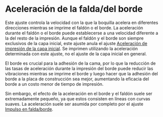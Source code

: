 Aceleración de la falda/del borde
====
Este ajuste controla la velocidad con la que la boquilla acelera en diferentes direcciones mientras se imprime el faldón o el borde. La aceleración durante el faldón o el borde puede establecerse a una velocidad diferente a la del resto de la impresión. Aunque el faldón y el borde son siempre exclusivos de la capa inicial, este ajuste anula el ajuste [Aceleración de impresión de la capa inicial](acceleration_print_layer_0.md). Se imprimen utilizando la aceleración determinada con este ajuste, no el ajuste de la capa inicial en general.

El borde es crucial para la adhesión de la cama, por lo que la reducción de las tasas de aceleración durante la impresión del borde puede reducir las vibraciones mientras se imprime el borde y luego hacer que la adhesión del borde a la placa de construcción sea mejor, aumentando la eficacia del borde a un costo menor de tiempo de impresión.

Sin embargo, el efecto de la aceleración en el borde y el faldón suele ser extremadamente pequeño, ya que estos consisten en líneas con curvas suaves. La aceleración suele ser asumida por completo por el ajuste [Impulso en falda/borde](jerk_skirt_brim.md).